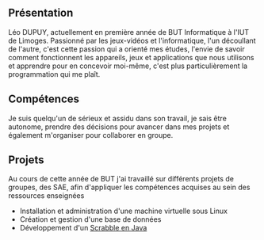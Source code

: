 ## Présentation

Léo DUPUY, actuellement en première année de BUT Informatique à l'IUT de Limoges.
Passionné par les jeux-vidéos et l'informatique, l'un découllant de l'autre, c'est cette passion qui a orienté mes études, l'envie de savoir comment fonctionnent les appareils, jeux et applications que nous utilisons et apprendre pour en concevoir moi-même, c'est plus particulièrement la programmation qui me plaît.

## Compétences

Je suis quelqu'un de sérieux et assidu dans son travail, je sais être autonome, prendre des décisions pour avancer dans mes projets et également m'organiser pour collaborer en groupe.

## Projets

Au cours de cette année de BUT j'ai travaillé sur différents projets de groupes, des SAE, afin d'appliquer les compétences acquises au sein des ressources enseignées
- Installation et administration d'une machine virtuelle sous Linux
- Création et gestion d'une base de données
- Développement d'un [Scrabble en Java]([https://](https://github.com/Mdeterne/scrabble))
